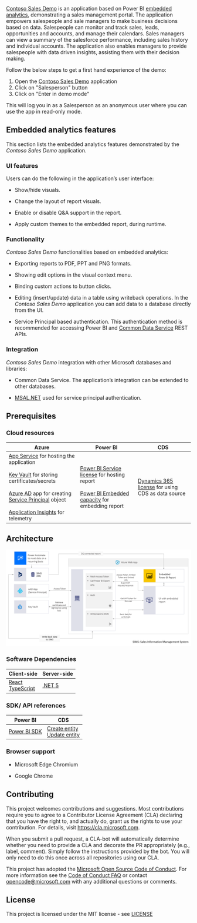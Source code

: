 [Contoso Sales Demo](https://contososalesdemo.azurewebsites.net/) is an application based on Power BI [embedded analytics](https://aka.ms/powerbi-embedded), demonstrating a sales management portal. The application empowers salespeople and sale managers to make business decisions based on data. Salespeople can monitor and track sales, leads, opportunities and accounts, and manage their calendars. Sales managers can view a summary of the salesforce performance, including sales history and individual accounts. The application also enables managers to provide salespeople with data driven insights, assisting them with their decision making.

Follow the below steps to get a first hand experience of the demo:
1. Open the [Contoso Sales Demo](http://contososalesdemo.azurewebsites.net/) application
2. Click on "Salesperson" button
3. Click on "Enter in demo mode" 

This will log you in as a Salesperson as an anonymous user where you can use the app in read-only mode.


## Embedded analytics features

This section lists the embedded analytics features demonstrated by the *Contoso Sales Demo* application.



### UI features

Users can do the following in the application’s user interface:

* Show/hide visuals.

* Change the layout of report visuals.

* Enable or disable Q&A support in the report.

* Apply custom themes to the embedded report, during runtime.



### Functionality

*Contoso Sales Demo*  functionalities based on embedded analytics:

* Exporting reports to PDF, PPT and PNG formats.

* Showing edit options in the visual context menu.

* Binding custom actions to button clicks.

* Editing (insert/update) data in a table using writeback operations. In the *Contoso Sales Demo* application you can add data to a database directly from the UI.

* Service Principal based authentication. This authentication method is recommended for accessing Power BI and [Common Data Service](https://aka.ms/microsoft-dataverse) REST APIs.



### Integration

*Contoso Sales Demo* integration with other Microsoft databases and libraries:

* Common Data Service. The application’s integration can be extended to other databases.

* [MSAL.NET](https://aka.ms/MSAL) used for service principal authentication.



## Prerequisites


### Cloud resources

|Azure|Power BI|CDS|
|-----|--------|---|
|[App Service](https://aka.ms/AppService) for hosting the application <br /><br /> [Key Vault](https://aka.ms/AzureKeyVault) for storing certificates/secrets <br /><br /> [Azure AD](https://aka.ms/AzureAd) app for creating [Service Principal](https://aka.ms/embed-service-principal-certificate) object <br /><br /> [Application Insights](https://aka.ms/app-insights-overview) for telemetry|[Power BI Service license](https://powerbi.microsoft.com/en-us/pricing) for hosting report <br /><br /> [Power BI Embedded capacity](https://aka.ms/powerbi-embedded-pricing) for embedding report|[Dynamics 365 license](https://aka.ms/dynamics365) for using CDS as data source|



## Architecture

![Architecture](ContosoSalesDemo/ClientApp/src/assets/Images/architecture.png)



### Software Dependencies

|Client-side|Server-side|
|-----------|-----------|
|[React](https://reactjs.org/) <br /> [TypeScript](https://www.typescriptlang.org/docs/)|[.NET 5](https://dotnet.microsoft.com/download/dotnet/5.0)|



### SDK/ API references

|Power BI|CDS|
|--------|---|
|[Power BI SDK](https://github.com/microsoft/PowerBI-CSharp)|[Create entity](https://aka.ms/cds-create-entity-web-api) <br /> [Update entity](https://aka.ms/update-delete-entities-using-web-api)|



### Browser support

* Microsoft Edge Chromium

* Google Chrome



## Contributing

This project welcomes contributions and suggestions. Most contributions require you to
agree to a Contributor License Agreement (CLA) declaring that you have the right to,
and actually do, grant us the rights to use your contribution. For details, visit
https://cla.microsoft.com.

When you submit a pull request, a CLA-bot will automatically determine whether you need
to provide a CLA and decorate the PR appropriately (e.g., label, comment). Simply follow the
instructions provided by the bot. You will only need to do this once across all repositories using our CLA.

This project has adopted the [Microsoft Open Source Code of Conduct](https://opensource.microsoft.com/codeofconduct/).
For more information see the [Code of Conduct FAQ](https://opensource.microsoft.com/codeofconduct/faq/)
or contact [opencode@microsoft.com](mailto:opencode@microsoft.com) with any additional questions or comments.



## License
This project is licensed under the MIT license - see [LICENSE](./LICENSE.txt)
